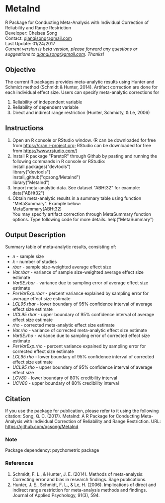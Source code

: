 # MetaInd 

R Package for Conducting Meta-Analysis with Individual Correction of Reliability and Range Restriction <br /> 
Developer: Chelsea Song <br /> 
Contact: qianqisong@gmail.com <br /> 
Last Update: 01/24/2017 <br /> 
*Current version is beta version, please forward any questions or suggestions to qianqisong@gmail.com. Thanks!*

## Objective ##

The current R packages provides meta-analytic results using Hunter and Schmidt method (Schmidt & Hunter, 2014). Artifact correction are done for each individual effect size. Users can specify meta-analytic corrections for 
1. Reliability of independent variable <br />
2. Reliability of dependent variable <br />
3. Direct and indirect range restriction (Hunter, Schmidty, & Le, 2006) <br /> 

## Instructions ##

1. Open an R console or RStudio window. (R can be downloaded for free from https://cran.r-project.org; RStudio can be downloaded for free from https://www.rstudio.com/)
2. Install R package "ParetoR" through Github by pasting and running the following commands in R console or RStudio:
   install.packages("devtools") <br />
   library("devtools") <br />
   install_github("qcsong/MetaInd") <br />
   library("MetaInd") <br />
3. Import meta-analytic data. See dataset "ABHt32" for example: <br />
   data("ABHt32") <br />
4. Obtain meta-analytic results in a summary table using function "MetaSummary". Example below: <br />
   MetaSummary(ABHt32) <br />
   You may specify artifact correction through MetaSummary function options. Type following code for more details.
   help("MetaSummary") 
 
## Output Description ##

Summary table of meta-analytic results, consisting of:
* *n* - sample size  
* *k* - number of studies
* *rbar* - sample size-weighted average effect size
* *Var.rbar* - variance of sample size-weighted average effect size estimate
* *VarSE.rbar* - variance due to sampling error of average effect size estimate
* *PerVarExp.rbar* - percent variance explained by sampling error for average effect size estimate
* *LCL95.rbar* - lower boundary of 95% confidence interval of average effect size estimate
* *UCL95.rbar* - upper boundary of 95% confidence interval of average effect size estimate
* *rho* - corrected meta-analytic effect size estimate
* *Var.rho* - variance of corrected meta-analytic effect size estimate
* *VarSE.rho* - variance due to sampling error of corrected effect size estimate
* *PerVarExp.rho* - percent variance expained by sampling error for corrected effect size estimate
* *LCL95.rho* - lower boundary of 95% confidence interval of corrected effect size estimate
* *UCL95.rho* - upper boundary of 95% confidence interval of average effect size  
* *LCV80* - lower boundary of 80% credibility interval 
* *UCV80* - upper boundary of 80% credibility interval

## Citation ##

If you use the package for publication, please refer to it using the following citation:
Song, Q. C. (2017). MetaInd: A R Package for Conducting Meta-Analysis with Individual Correction of Reliability and Range Restriction. URL: https://github.com/qcsong/MetaInd

### Note ###

Package dependency: psychometric package

### References ###

1. Schmidt, F. L., & Hunter, J. E. (2014). Methods of meta-analysis: Correcting error and bias in research findings. Sage publications.
2. Hunter, J. E., Schmidt, F. L., & Le, H. (2006). Implications of direct and indirect range restriction for meta-analysis methods and findings. Journal of Applied Psychology, 91(3), 594.
